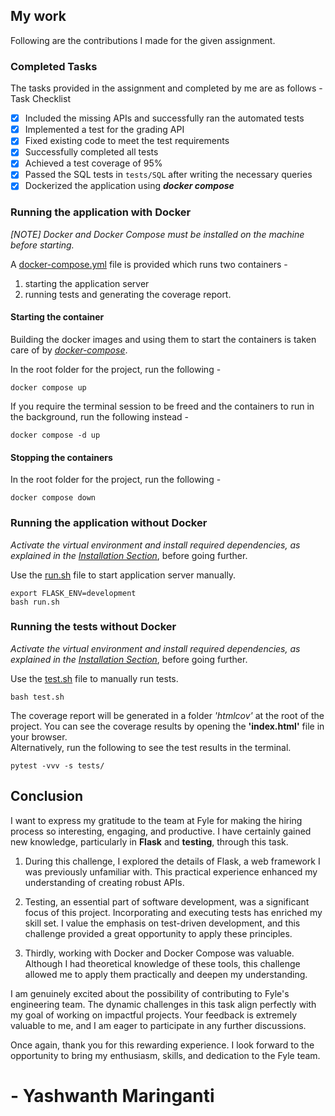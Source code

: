 ## My work

Following are the contributions I made for the given assignment.

### Completed Tasks

The tasks provided in the assignment and completed by me are as follows -
Task Checklist

- [x] Included the missing APIs and successfully ran the automated tests
- [x] Implemented a test for the grading API
- [x] Fixed existing code to meet the test requirements
- [x] Successfully completed all tests
- [x] Achieved a test coverage of 95%
- [x] Passed the SQL tests in `tests/SQL` after writing the necessary queries
- [x] Dockerized the application using _**docker compose**_

### Running the application with Docker

_[NOTE] Docker and Docker Compose must be installed on the machine before starting._

A [docker-compose.yml](./docker-compose.yml) file is provided which runs two containers -

1. starting the application server
2. running tests and generating the coverage report.

#### Starting the container

Building the docker images and using them to start the containers is taken care of by _[docker-compose](./docker-compose.yml)_.

In the root folder for the project, run the following -

```
docker compose up
```

If you require the terminal session to be freed and the containers to run in the background, run the following instead -

```
docker compose -d up
```

#### Stopping the containers

In the root folder for the project, run the following -

```
docker compose down
```

### Running the application without Docker

_Activate the virtual environment and install required dependencies, as explained in the [Installation Section](#install-requirements)_, before going further.

Use the [run.sh](./run.sh) file to start application server manually.

```
export FLASK_ENV=development
bash run.sh
```

### Running the tests without Docker

_Activate the virtual environment and install required dependencies, as explained in the [Installation Section](#install-requirements)_, before going further.

Use the [test.sh](./test.sh) file to manually run tests.

```
bash test.sh
```

The coverage report will be generated in a folder _'htmlcov'_ at the root of the project. You can see the coverage results by opening the **'index.html'** file in your browser.\
Alternatively, run the following to see the test results in the terminal.

```
pytest -vvv -s tests/
```

## Conclusion

I want to express my gratitude to the team at Fyle for making the hiring process so interesting, engaging, and productive. I have certainly gained new knowledge, particularly in **Flask** and **testing**, through this task.

1. During this challenge, I explored the details of Flask, a web framework I was previously unfamiliar with. This practical experience enhanced my understanding of creating robust APIs.

2. Testing, an essential part of software development, was a significant focus of this project. Incorporating and executing tests has enriched my skill set. I value the emphasis on test-driven development, and this challenge provided a great opportunity to apply these principles.

3. Thirdly, working with Docker and Docker Compose was valuable. Although I had theoretical knowledge of these tools, this challenge allowed me to apply them practically and deepen my understanding.

I am genuinely excited about the possibility of contributing to Fyle's engineering team. The dynamic challenges in this task align perfectly with my goal of working on impactful projects. Your feedback is extremely valuable to me, and I am eager to participate in any further discussions.

Once again, thank you for this rewarding experience. I look forward to the opportunity to bring my enthusiasm, skills, and dedication to the Fyle team.

# **- Yashwanth Maringanti**

